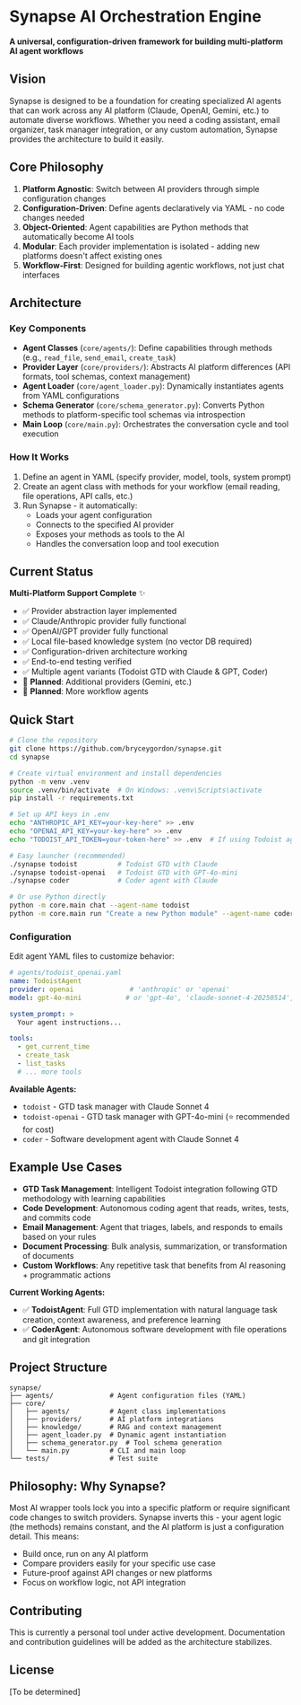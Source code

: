 # Synapse AI Orchestration Engine

**A universal, configuration-driven framework for building multi-platform AI agent workflows**

## Vision

Synapse is designed to be a foundation for creating specialized AI agents that can work across any AI platform (Claude, OpenAI, Gemini, etc.) to automate diverse workflows. Whether you need a coding assistant, email organizer, task manager integration, or any custom automation, Synapse provides the architecture to build it easily.

## Core Philosophy

1. **Platform Agnostic**: Switch between AI providers through simple configuration changes
2. **Configuration-Driven**: Define agents declaratively via YAML - no code changes needed
3. **Object-Oriented**: Agent capabilities are Python methods that automatically become AI tools
4. **Modular**: Each provider implementation is isolated - adding new platforms doesn't affect existing ones
5. **Workflow-First**: Designed for building agentic workflows, not just chat interfaces

## Architecture

### Key Components

- **Agent Classes** (`core/agents/`): Define capabilities through methods (e.g., `read_file`, `send_email`, `create_task`)
- **Provider Layer** (`core/providers/`): Abstracts AI platform differences (API formats, tool schemas, context management)
- **Agent Loader** (`core/agent_loader.py`): Dynamically instantiates agents from YAML configurations
- **Schema Generator** (`core/schema_generator.py`): Converts Python methods to platform-specific tool schemas via introspection
- **Main Loop** (`core/main.py`): Orchestrates the conversation cycle and tool execution

### How It Works

1. Define an agent in YAML (specify provider, model, tools, system prompt)
2. Create an agent class with methods for your workflow (email reading, file operations, API calls, etc.)
3. Run Synapse - it automatically:
   - Loads your agent configuration
   - Connects to the specified AI provider
   - Exposes your methods as tools to the AI
   - Handles the conversation loop and tool execution

## Current Status

**Multi-Platform Support Complete** ✨

- ✅ Provider abstraction layer implemented
- ✅ Claude/Anthropic provider fully functional
- ✅ OpenAI/GPT provider fully functional
- ✅ Local file-based knowledge system (no vector DB required)
- ✅ Configuration-driven architecture working
- ✅ End-to-end testing verified
- ✅ Multiple agent variants (Todoist GTD with Claude & GPT, Coder)
- 🔮 **Planned**: Additional providers (Gemini, etc.)
- 🔮 **Planned**: More workflow agents

## Quick Start

```bash
# Clone the repository
git clone https://github.com/bryceygordon/synapse.git
cd synapse

# Create virtual environment and install dependencies
python -m venv .venv
source .venv/bin/activate  # On Windows: .venv\Scripts\activate
pip install -r requirements.txt

# Set up API keys in .env
echo "ANTHROPIC_API_KEY=your-key-here" >> .env
echo "OPENAI_API_KEY=your-key-here" >> .env
echo "TODOIST_API_TOKEN=your-token-here" >> .env  # If using Todoist agent

# Easy launcher (recommended)
./synapse todoist          # Todoist GTD with Claude
./synapse todoist-openai   # Todoist GTD with GPT-4o-mini
./synapse coder            # Coder agent with Claude

# Or use Python directly
python -m core.main chat --agent-name todoist
python -m core.main run "Create a new Python module" --agent-name coder
```

### Configuration

Edit agent YAML files to customize behavior:

```yaml
# agents/todoist_openai.yaml
name: TodoistAgent
provider: openai              # 'anthropic' or 'openai'
model: gpt-4o-mini           # or 'gpt-4o', 'claude-sonnet-4-20250514', etc.

system_prompt: >
  Your agent instructions...

tools:
  - get_current_time
  - create_task
  - list_tasks
  # ... more tools
```

**Available Agents:**
- `todoist` - GTD task manager with Claude Sonnet 4
- `todoist-openai` - GTD task manager with GPT-4o-mini (⭐ recommended for cost)
- `coder` - Software development agent with Claude Sonnet 4

## Example Use Cases

- **GTD Task Management**: Intelligent Todoist integration following GTD methodology with learning capabilities
- **Code Development**: Autonomous coding agent that reads, writes, tests, and commits code
- **Email Management**: Agent that triages, labels, and responds to emails based on your rules
- **Document Processing**: Bulk analysis, summarization, or transformation of documents
- **Custom Workflows**: Any repetitive task that benefits from AI reasoning + programmatic actions

**Current Working Agents:**
- ✅ **TodoistAgent**: Full GTD implementation with natural language task creation, context awareness, and preference learning
- ✅ **CoderAgent**: Autonomous software development with file operations and git integration

## Project Structure

```
synapse/
├── agents/              # Agent configuration files (YAML)
├── core/
│   ├── agents/          # Agent class implementations
│   ├── providers/       # AI platform integrations
│   ├── knowledge/       # RAG and context management
│   ├── agent_loader.py  # Dynamic agent instantiation
│   ├── schema_generator.py  # Tool schema generation
│   └── main.py          # CLI and main loop
└── tests/               # Test suite
```

## Philosophy: Why Synapse?

Most AI wrapper tools lock you into a specific platform or require significant code changes to switch providers. Synapse inverts this - your agent logic (the methods) remains constant, and the AI platform is just a configuration detail. This means:

- Build once, run on any AI platform
- Compare providers easily for your specific use case
- Future-proof against API changes or new platforms
- Focus on workflow logic, not API integration

## Contributing

This is currently a personal tool under active development. Documentation and contribution guidelines will be added as the architecture stabilizes.

## License

[To be determined]

